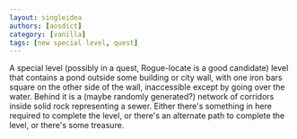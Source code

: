 ```yaml
---
layout: singleidea
authors: [aosdict]
category: [vanilla]
tags: [new special level, quest]
---
```

A special level (possibly in a quest, Rogue-locate is a good candidate) level that contains a pond outside some building or city wall, with one iron bars square on the other side of the wall, inaccessible except by going over the water. Behind it is a (maybe randomly generated?) network of corridors inside solid rock representing a sewer. Either there's something in here required to complete the level, or there's an alternate path to complete the level, or there's some treasure.
